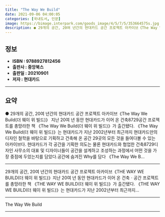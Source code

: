 ```yaml
---
title: "The Way We Build"
date: 2021-09-06 04:00:05
categories: [국내도서, 인문]
image: https://bimage.interpark.com/goods_image/4/5/7/5/353664575s.jpg
description: ● 29개의 공간, 20여 년간의 현대카드 공간 프로젝트 아카이브《The Way We Build(더 웨이 위 빌드)》 지난 20여 년 동안 현대카드가 이어 온 건축8729공간 프로젝트를 총망라한 책 《The Way We Build(더 웨이 위 빌드)》가 출간됐다. 《The Way We
---
```


## **정보**

- **ISBN : 9788927812456**
- **출판사 : 중앙북스**
- **출판일 : 20210901**
- **저자 : 현대카드**

------



## **요약**

●  29개의 공간, 20여 년간의 현대카드 공간 프로젝트 아카이브《The Way We Build(더 웨이 위 빌드)》 지난 20여 년 동안 현대카드가 이어 온 건축8729공간 프로젝트를 총망라한 책 《The Way We Build(더 웨이 위 빌드)》가 출간됐다. 《The Way We Build(더 웨이 위 빌드)》는 현대카드가 지난 2002년부터 최근까지 현대카드만의 디자인 철학을 바탕으로 기획하고 건축해 온 공간 29곳의 모든 것을 들여다볼 수 있는 아카이브다. 현대카드가 각 공간을 기획한 의도는 물론 현대카드와 협업한 건축8729디자인 사무소의 대표 및 디자이너들이 공간을 설계하고 조성하는 과정에서 어떤 것을 가장 중점에 두었는지를 담았다.공간에 숨겨진 Why를 담다 《The Way We B...

------

29개의 공간, 20여 년간의 현대카드 공간 프로젝트 아카이브《THE WAY WE BUILD(더 웨이 위 빌드)》지난 20여 년 동안 현대카드가 이어 온 건축ㆍ공간 프로젝트를 총망라한 책 《THE WAY WE BUILD(더 웨이 위 빌드)》가 출간됐다. 《THE WAY WE BUILD(더 웨이 위 빌드)》는 현대카드가 지난 2002년부터 최근까지... 

------


The Way We Build 

------


